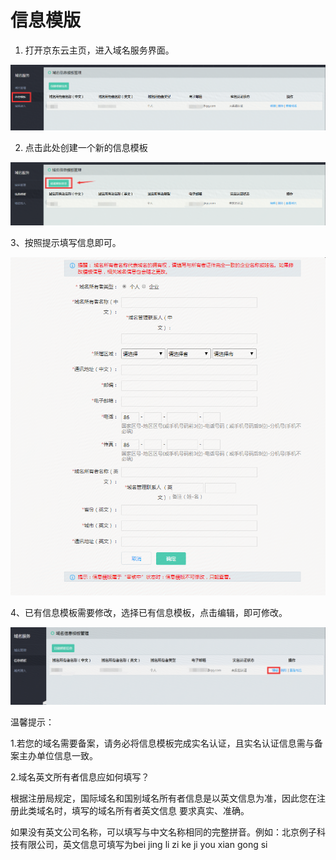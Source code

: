# 信息模版

1. 打开京东云主页，进入域名服务界面。

![image](https://github.com/jdcloudcom/cn/blob/edit/documentation/Domain-Name-&-License/Image-Domain/moban1.png)

2. 点击此处创建一个新的信息模板

![image](https://github.com/jdcloudcom/cn/blob/edit/documentation/Domain-Name-&-License/Image-Domain/moban2.png)

3、按照提示填写信息即可。

![image](https://github.com/jdcloudcom/cn/blob/edit/documentation/Domain-Name-&-License/Image-Domain/moban3.png)
 
4、已有信息模板需要修改，选择已有信息模板，点击编辑，即可修改。

![image](https://github.com/jdcloudcom/cn/blob/edit/documentation/Domain-Name-&-License/Image-Domain/moban4.png)


温馨提示：

1.若您的域名需要备案，请务必将信息模板完成实名认证，且实名认证信息需与备案主办单位信息一致。

2.域名英文所有者信息应如何填写？

根据注册局规定，国际域名和国别域名所有者信息是以英文信息为准，因此您在注册此类域名时，填写的域名所有者英文信息 要求真实、准确。

如果没有英文公司名称，可以填写与中文名称相同的完整拼音。例如：北京例子科技有限公司，英文信息可填写为bei jing li zi ke ji you xian gong si


